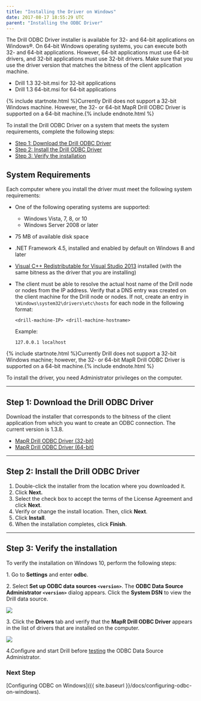```yaml
---
title: "Installing the Driver on Windows"
date: 2017-08-17 18:55:29 UTC
parent: "Installing the ODBC Driver"
---
```

The Drill ODBC Driver installer is available for 32- and 64-bit
applications on Windows®. On 64-bit Windows operating systems, you can execute both 32- and 64-bit applications. However, 64-bit applications must use 64-bit drivers, and 32-bit applications must use 32-bit drivers. Make sure that you use the driver version that matches the bitness of the client application machine. 
					
  * Drill 1.3 32-bit.msi for 32-bit applications
  * Drill 1.3 64-bit.msi for 64-bit applications  

  
{% include startnote.html %}Currently Drill does not support a 32-bit Windows machine. However, the 32- or 64-bit MapR Drill ODBC Driver is supported on a 64-bit machine.{% include endnote.html %}


To install the Drill ODBC Driver on a system that meets the system requirements, complete the following steps:  

   *  [Step 1: Download the Drill ODBC Driver]({{site.baseurl}}/docs/installing-the-driver-on-windows/#step-1:-download-the-drill-odbc-driver)
   *  [Step 2: Install the Drill ODBC Driver]({{site.baseurl}}/docs/installing-the-driver-on-windows/#step-2:-install-the-drill-odbc-driver) 
   *  [Step 3: Verify the installation]({{site.baseurl}}/docs/installing-the-driver-on-windows/#step-3:-verify-the-installation) 

##  System Requirements

Each computer where you install the driver must meet the following system
requirements:

  * One of the following operating systems are supported:
    * Windows Vista, 7, 8, or 10
    * Windows Server 2008 or later
  * 75 MB of available disk space
  * .NET Framework 4.5, installed and enabled by default on Windows 8 and later
  * [Visual C++ Redistributable for Visual Studio 2013](https://www.microsoft.com/en-us/download/details.aspx?id=40784) installed (with the same bitness as the driver that you are installing)
 
  * The client must be able to resolve the actual host name of the Drill node or nodes from the IP address. Verify that a DNS entry was created on the client machine for the Drill node or nodes. If not, create an entry in `\Windows\system32\drivers\etc\hosts` for each node in the following format:  

    `<drill-machine-IP> <drill-machine-hostname>`

	Example: 

	`127.0.0.1 localhost`

 {% include startnote.html %}Currently Drill does not support a 32-bit Windows machine; however, the 32- or 64-bit MapR Drill ODBC Driver is supported on a 64-bit machine.{% include endnote.html %}

To install the driver, you need Administrator privileges on the computer.

----------

## Step 1: Download the Drill ODBC Driver

Download the installer that corresponds to the bitness of the client application from which you want to create an ODBC connection. The current version is 1.3.8.

* [MapR Drill ODBC Driver (32-bit)](http://package.mapr.com/tools/MapR-ODBC/MapR_Drill/)  
* [MapR Drill ODBC Driver (64-bit)](http://package.mapr.com/tools/MapR-ODBC/MapR_Drill/)

----------

## Step 2: Install the Drill ODBC Driver

1. Double-click the installer from the location where you downloaded it.
2. Click **Next.**
3. Select the check box to accept the terms of the License Agreement and click **Next**.
4. Verify or change the install location. Then, click **Next**.
5. Click **Install**.
6. When the installation completes, click **Finish**.

----------

## Step 3: Verify the installation

To verify the installation on Windows 10, perform the following steps:

1\. Go to **Settings** and enter **odbc**.  


2\. Select **Set up ODBC data sources `<version>`**.  The **ODBC Data Source Administrator `<version>`** dialog appears. Click the **System DSN** to view the Drill data source. 

![](http://i.imgur.com/IEN5iek.png) 

3\. Click the **Drivers** tab and verify that the **MapR Drill ODBC Driver** appears in the list of drivers that are installed on the computer.  

![](http://i.imgur.com/xM2QXcB.png)  

4\.Configure and start Drill before [testing]({{site.baseurl}}/docs/testing-the-odbc-connection/) the ODBC Data Source Administrator.

### Next Step 
[Configuring ODBC on Windows]({{ site.baseurl }}/docs/configuring-odbc-on-windows).

